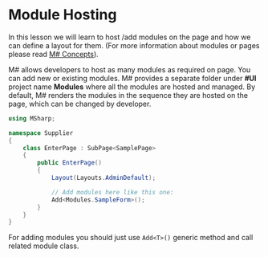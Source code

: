 # Module Hosting

In this lesson we will learn to host /add modules on the page and how we can define a layout for them. (For more information about modules or pages please read [M# Concepts](https://github.com/Geeksltd/MSharp.Docs/blob/master/Basics/Concepts.md)).

M# allows developers to host as many modules as required on page. You can add new or existing modules. M# provides a separate folder under **#UI** project name **Modules** where all the modules are hosted and managed. By default, M# renders the modules in the sequence they are hosted on the page, which can be changed by developer.

```csharp
using MSharp;

namespace Supplier
{
    class EnterPage : SubPage<SamplePage>
    {
        public EnterPage()
        {
            Layout(Layouts.AdminDefault);

            // Add modules here like this one:
            Add<Modules.SampleForm>();
        }
    }
}
```

For adding modules you should just use `Add<T>()` generic method and call related module class.